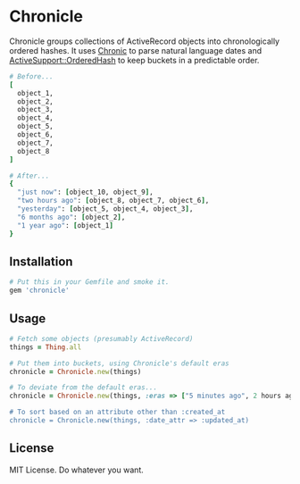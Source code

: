 Chronicle
=========

Chronicle groups collections of ActiveRecord objects into chronologically ordered hashes.
It uses [Chronic](https://github.com/mojombo/chronic/) to parse natural language dates 
and [ActiveSupport::OrderedHash](http://apidock.com/rails/ActiveSupport/OrderedHash)
to keep buckets in a predictable order.

```ruby
# Before...
[
  object_1,
  object_2,
  object_3,
  object_4,
  object_5,
  object_6,
  object_7,
  object_8
]

# After... 
{
  "just now": [object_10, object_9],
  "two hours ago": [object_8, object_7, object_6],
  "yesterday": [object_5, object_4, object_3],
  "6 months ago": [object_2],
  "1 year ago": [object_1]
}
```

Installation
------------

```ruby
# Put this in your Gemfile and smoke it.
gem 'chronicle'
```

Usage
-----

```ruby
# Fetch some objects (presumably ActiveRecord)
things = Thing.all

# Put them into buckets, using Chronicle's default eras
chronicle = Chronicle.new(things)

# To deviate from the default eras...
chronicle = Chronicle.new(things, :eras => ["5 minutes ago", 2 hours ago", "three weeks ago"])

# To sort based on an attribute other than :created_at
chronicle = Chronicle.new(things, :date_attr => :updated_at)
```

License
-------

MIT License. Do whatever you want.